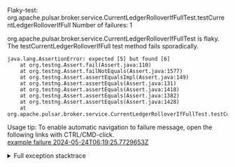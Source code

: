         
Flaky-test: org.apache.pulsar.broker.service.CurrentLedgerRolloverIfFullTest.testCurrentLedgerRolloverIfFull
Number of failures: 1

org.apache.pulsar.broker.service.CurrentLedgerRolloverIfFullTest is flaky. The testCurrentLedgerRolloverIfFull test method fails sporadically.

```
java.lang.AssertionError: expected [5] but found [6]
	at org.testng.Assert.fail(Assert.java:110)
	at org.testng.Assert.failNotEquals(Assert.java:1577)
	at org.testng.Assert.assertEqualsImpl(Assert.java:149)
	at org.testng.Assert.assertEquals(Assert.java:131)
	at org.testng.Assert.assertEquals(Assert.java:1418)
	at org.testng.Assert.assertEquals(Assert.java:1382)
	at org.testng.Assert.assertEquals(Assert.java:1428)
	at org.apache.pulsar.broker.service.CurrentLedgerRolloverIfFullTest.testCurrentLedgerRolloverIfFull(CurrentLedgerRolloverIfFullTest.java:84)
```

Usage tip: To enable automatic navigation to failure message, open the following links with CTRL/CMD-click.  
[example failure 2024-05-24T06:19:25.7729653Z](https://github.com/apache/pulsar/actions/runs/9219378788/job/25364707630#step:10:725)  


<details>
<summary>Full exception stacktrace</summary>
<code><pre>
java.lang.AssertionError: expected [5] but found [6]
	at org.testng.Assert.fail(Assert.java:110)
	at org.testng.Assert.failNotEquals(Assert.java:1577)
	at org.testng.Assert.assertEqualsImpl(Assert.java:149)
	at org.testng.Assert.assertEquals(Assert.java:131)
	at org.testng.Assert.assertEquals(Assert.java:1418)
	at org.testng.Assert.assertEquals(Assert.java:1382)
	at org.testng.Assert.assertEquals(Assert.java:1428)
	at org.apache.pulsar.broker.service.CurrentLedgerRolloverIfFullTest.testCurrentLedgerRolloverIfFull(CurrentLedgerRolloverIfFullTest.java:84)
	at java.base/jdk.internal.reflect.DirectMethodHandleAccessor.invoke(DirectMethodHandleAccessor.java:103)
	at java.base/java.lang.reflect.Method.invoke(Method.java:580)
	at org.testng.internal.invokers.MethodInvocationHelper.invokeMethod(MethodInvocationHelper.java:139)
	at org.testng.internal.invokers.InvokeMethodRunnable.runOne(InvokeMethodRunnable.java:47)
	at org.testng.internal.invokers.InvokeMethodRunnable.call(InvokeMethodRunnable.java:76)
	at org.testng.internal.invokers.InvokeMethodRunnable.call(InvokeMethodRunnable.java:11)
	at java.base/java.util.concurrent.FutureTask.run(FutureTask.java:317)
	at java.base/java.util.concurrent.ThreadPoolExecutor.runWorker(ThreadPoolExecutor.java:1144)
	at java.base/java.util.concurrent.ThreadPoolExecutor$Worker.run(ThreadPoolExecutor.java:642)
	at java.base/java.lang.Thread.run(Thread.java:1583)

</pre></code>
</details>

